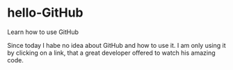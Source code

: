# hello-GitHub
Learn how to use GitHub

Since today I habe no idea about GitHub and how to use it.
I am only using it by clicking on a link, that a great developer offered to watch his amazing code.
